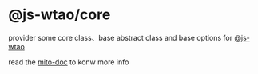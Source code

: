 # @js-wtao/core
provider some core class、base abstract class and base options for [@js-wtao](https://github.com/mitojs/mitojs)

read the [mito-doc](https://mitojs.github.io/mito-doc/#/sdk/guide/introduction) to konw more info



